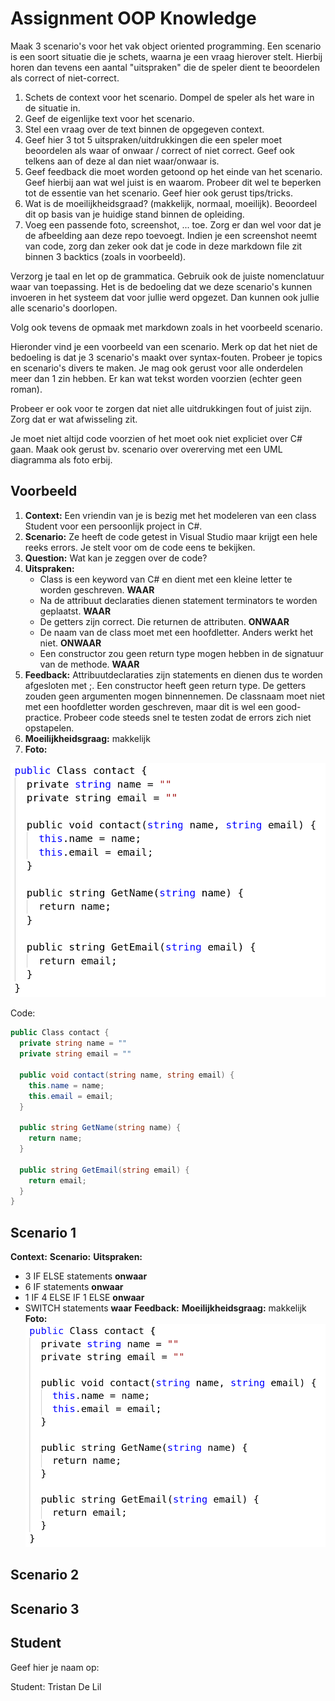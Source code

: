 # Assignment OOP Knowledge

Maak 3 scenario's voor het vak object oriented programming. Een scenario is een soort situatie die je schets, waarna je een vraag hierover stelt. Hierbij horen dan tevens een aantal "uitspraken" die de speler dient te beoordelen als correct of niet-correct.

1. Schets de context voor het scenario. Dompel de speler als het ware in de situatie in.
2. Geef de eigenlijke text voor het scenario.
3. Stel een vraag over de text binnen de opgegeven context.
4. Geef hier 3 tot 5 uitspraken/uitdrukkingen die een speler moet beoordelen als waar of onwaar / correct of niet correct. Geef ook telkens aan of deze al dan niet waar/onwaar is.
5. Geef feedback die moet worden getoond op het einde van het scenario. Geef hierbij aan wat wel juist is en waarom. Probeer dit wel te beperken tot de essentie van het scenario. Geef hier ook gerust tips/tricks.
6. Wat is de moeilijkheidsgraad? (makkelijk, normaal, moeilijk). Beoordeel dit op basis van je huidige stand binnen de opleiding.
7. Voeg een passende foto, screenshot, ... toe. Zorg er dan wel voor dat je de afbeelding aan deze repo toevoegt. Indien je een screenshot neemt van code, zorg dan zeker ook dat je code in deze markdown file zit binnen 3 backtics (zoals in voorbeeld).

Verzorg je taal en let op de grammatica. Gebruik ook de juiste nomenclatuur waar van toepassing. Het is de bedoeling dat we deze scenario's kunnen invoeren in het systeem dat voor jullie werd opgezet. Dan kunnen ook jullie alle scenario's doorlopen.

Volg ook tevens de opmaak met markdown zoals in het voorbeeld scenario.

Hieronder vind je een voorbeeld van een scenario. Merk op dat het niet de bedoeling is dat je 3 scenario's maakt over syntax-fouten. Probeer je topics en scenario's divers te maken. Je mag ook gerust voor alle onderdelen meer dan 1 zin hebben. Er kan wat tekst worden voorzien (echter geen roman).

Probeer er ook voor te zorgen dat niet alle uitdrukkingen fout of juist zijn. Zorg dat er wat afwisseling zit.

Je moet niet altijd code voorzien of het moet ook niet expliciet over C# gaan. Maak ook gerust bv. scenario over overerving met een UML diagramma als foto erbij.

## Voorbeeld

1. **Context:** Een vriendin van je is bezig met het modeleren van een class Student voor een persoonlijk project in C#.
2. **Scenario:** Ze heeft de code getest in Visual Studio maar krijgt een hele reeks errors. Je stelt voor om de code eens te bekijken.
3. **Question:** Wat kan je zeggen over de code?
4. **Uitspraken:**
   * Class is een keyword van C# en dient met een kleine letter te worden geschreven. **WAAR**
   * Na de attribuut declaraties dienen statement terminators te worden geplaatst. **WAAR**
   * De getters zijn correct. Die returnen de attributen. **ONWAAR**
   * De naam van de class moet met een hoofdletter. Anders werkt het niet. **ONWAAR**
   * Een constructor zou geen return type mogen hebben in de signatuur van de methode. **WAAR**
5. **Feedback:** Attribuutdeclaraties zijn statements en dienen dus te worden afgesloten met ;. Een constructor heeft geen return type. De getters zouden geen argumenten mogen binnennemen. De classnaam moet niet met een hoofdletter worden geschreven, maar dit is wel een good-practice. Probeer code steeds snel te testen zodat de errors zich niet opstapelen.
6. **Moeilijkheidsgraag:** makkelijk
7. **Foto:**

![Foto van Voorbeeld](./img/voorbeeld.png)

Code:

```csharp
public Class contact {
  private string name = ""
  private string email = ""

  public void contact(string name, string email) {
    this.name = name;
    this.email = email;
  }

  public string GetName(string name) {
    return name;
  }

  public string GetEmail(string email) {
    return email;
  }
}
```

## Scenario 1

**Context:**
**Scenario:**
**Uitspraken:**
   * 3 IF ELSE statements **onwaar**
   * 6 IF statements **onwaar**
   * 1 IF 4 ELSE IF 1 ELSE **onwaar**
   * SWITCH statements **waar**
**Feedback:**
**Moeilijkheidsgraag:** makkelijk
**Foto:**
![Foto van Voorbeeld](./img/voorbeeld.png)

## Scenario 2

## Scenario 3

## Student

Geef hier je naam op:

Student: Tristan De Lil
